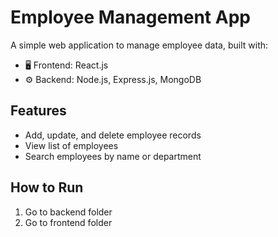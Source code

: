 # Employee Management App

A simple web application to manage employee data, built with:

- 🖥️ Frontend: React.js  
- ⚙️ Backend: Node.js, Express.js, MongoDB

## Features

- Add, update, and delete employee records  
- View list of employees  
- Search employees by name or department  

## How to Run

1. Go to backend folder  
2. Go to frontend folder  
